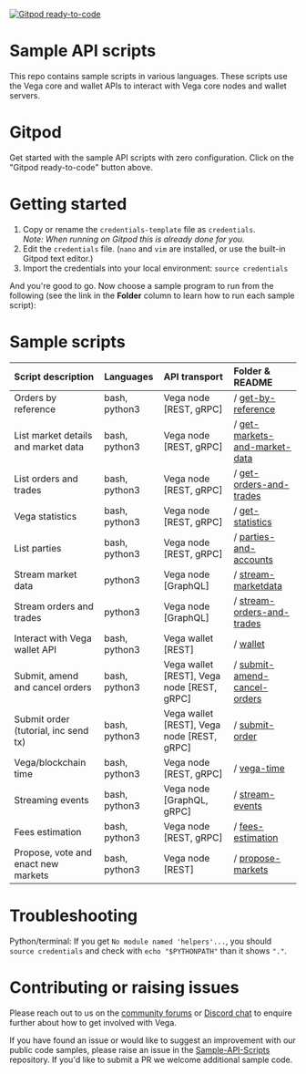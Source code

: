 [![Gitpod ready-to-code](https://img.shields.io/badge/Gitpod-ready--to--code-blue?logo=gitpod)](https://gitpod.io/#https://github.com/vegaprotocol/sample-api-scripts)

# Sample API scripts

This repo contains sample scripts in various languages. These scripts use the
Vega core and wallet APIs to interact with Vega core nodes and wallet servers.

# Gitpod

Get started with the sample API scripts with zero configuration. Click on the
"Gitpod ready-to-code" button above.

# Getting started

1. Copy or rename the `credentials-template` file as `credentials`.  
*Note: When running on Gitpod this is already done for you.*
1. Edit the `credentials` file. (`nano` and `vim` are installed, or use the built-in Gitpod text editor.)
1. Import the credentials into your local environment: `source credentials`

And you're good to go. Now choose a sample program to run from the following (see the link in the **Folder** column to learn how to run each sample script):

# Sample scripts

| Script description            | Languages |   API transport                      | Folder & README |
| :----------------- | :------- | :------------------------------ | :---------- |
| Orders by reference | bash, python3 | Vega node [REST, gRPC]  | / [get-by-reference](get-by-reference) |
| List market details and market data | bash, python3  | Vega node [REST, gRPC]  | / [get-markets-and-market-data](get-markets-and-market-data) |
| List orders and trades | bash, python3 | Vega node [REST, gRPC]  | / [get-orders-and-trades](get-orders-and-trades) |
| Vega statistics | bash, python3 | Vega node [REST, gRPC]  | / [get-statistics](get-statistics) |
| List parties | bash, python3 | Vega node [REST, gRPC]  | / [parties-and-accounts](parties-and-accounts) |
| Stream market data | python3 | Vega node [GraphQL] | / [stream-marketdata](stream-marketdata) |
| Stream orders and trades | python3  | Vega node [GraphQL] | / [stream-orders-and-trades](stream-orders-and-trades) |
| Interact with Vega wallet API | bash, python3 | Vega wallet [REST] | / [wallet](wallet) |
| Submit, amend and cancel orders | bash, python3 | Vega wallet [REST], Vega node [REST, gRPC] | / [submit-amend-cancel-orders](submit-amend-cancel-orders) |
| Submit order (tutorial, inc send tx) | bash, python3 | Vega wallet [REST], Vega node [REST, gRPC] | / [submit-order](submit-order) |
| Vega/blockchain time  | bash, python3 | Vega node [REST, gRPC] | / [vega-time](vega-time) |
| Streaming events | bash, python3 | Vega node [GraphQL, gRPC] | / [stream-events](stream-events) |
| Fees estimation | bash, python3 | Vega node [REST, gRPC] | / [fees-estimation](fees-estimation) |
| Propose, vote and enact new markets | bash, python3 | Vega node [REST] | / [propose-markets](propose-markets) |

# Troubleshooting

Python/terminal: If you get `No module named 'helpers'...`, you should `source credentials` and check with `echo "$PYTHONPATH"` than it shows `"."`.

# Contributing or raising issues

Please reach out to us on the [community forums](https://community.vega.xyz/c/testnet/) or [Discord chat](https://discord.gg/bkAF3Tu) to enquire further about how to get involved with Vega.

If you have found an issue or would like to suggest an improvement with our public code samples, please raise an issue in the [Sample-API-Scripts](https://github.com/vegaprotocol/sample-api-scripts/) repository. If you'd like to submit a PR we welcome additional sample code.
